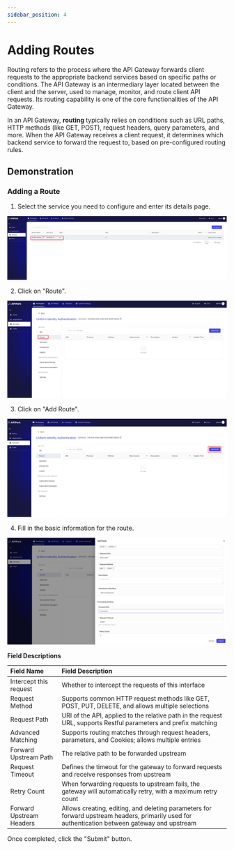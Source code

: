 ```yaml
---
sidebar_position: 4
---
```


# Adding Routes

Routing refers to the process where the API Gateway forwards client requests to the appropriate backend services based on specific paths or conditions. The API Gateway is an intermediary layer located between the client and the server, used to manage, monitor, and route client API requests. Its routing capability is one of the core functionalities of the API Gateway.

In an API Gateway, **routing** typically relies on conditions such as URL paths, HTTP methods (like GET, POST), request headers, query parameters, and more. When the API Gateway receives a client request, it determines which backend service to forward the request to, based on pre-configured routing rules.

## Demonstration

### Adding a Route

1. Select the service you need to configure and enter its details page.

![](images/2024-09-08/30415699670c5235f8b4b9d682d6b1b4e6ecd26624cb658ef283b08487bbd197.png)  

2. Click on "Route".

![](images/2024-09-08/fa0c0f57d0c2d3724c9b69bb9eb589a0c40461534290b920e1113e292c11cf79.png)  

3. Click on "Add Route".

![](images/2024-09-08/fbc1db7a0d197bd7ba2f1715d6c16ed9547b805cfb729e5b86a1ecbb3f99566a.png)  

4. Fill in the basic information for the route.

![](images/2024-09-08/61f118170296ba7e59ff90fbb88241c13859d926559d2ad4e3d2b33c67cfea9e.png)  

**Field Descriptions**

| Field Name              | Field Description                                               |
| :---------------------- | :-------------------------------------------------------------- |
| Intercept this request  | Whether to intercept the requests of this interface            |
| Request Method          | Supports common HTTP request methods like GET, POST, PUT, DELETE, and allows multiple selections |
| Request Path            | URI of the API, applied to the relative path in the request URL, supports Restful parameters and prefix matching |
| Advanced Matching       | Supports routing matches through request headers, parameters, and Cookies; allows multiple entries |
| Forward Upstream Path   | The relative path to be forwarded upstream                      |
| Request Timeout         | Defines the timeout for the gateway to forward requests and receive responses from upstream |
| Retry Count             | When forwarding requests to upstream fails, the gateway will automatically retry, with a maximum retry count |
| Forward Upstream Headers| Allows creating, editing, and deleting parameters for forward upstream headers, primarily used for authentication between gateway and upstream |

Once completed, click the "Submit" button.
